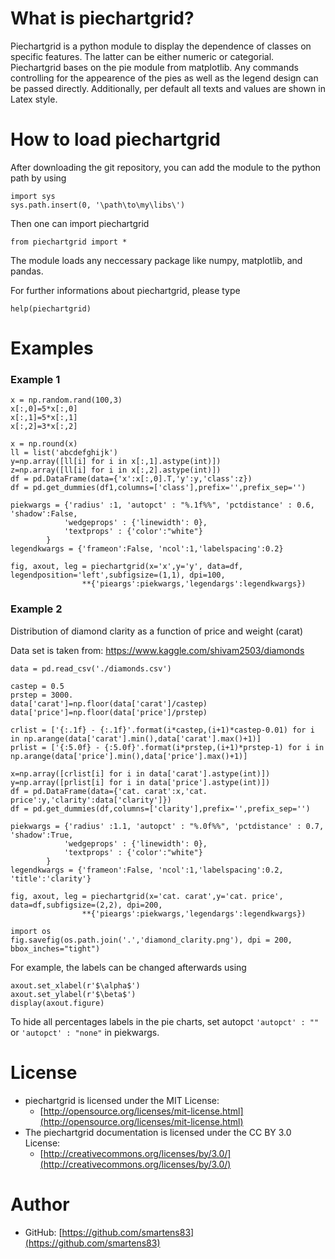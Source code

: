 ﻿# What is piechartgrid?

Piechartgrid is a python module to display the dependence of classes on specific features. The latter can be either numeric or categorial. Piechartgrid bases on the pie module from matplotlib. Any commands controlling for the appearence of the pies as well as the legend design can be passed directly. Additionally, per default all texts and values are shown in Latex style.

# How to load piechartgrid

After downloading the git repository, you can add the module to the python path by using

```
import sys
sys.path.insert(0, '\path\to\my\libs\')
```

Then one can import piechartgrid

```
from piechartgrid import *
```

The module loads any neccessary package like numpy, matplotlib, and pandas.

For further informations about piechartgrid, please type

```
help(piechartgrid)
```

# Examples
### Example 1

```
x = np.random.rand(100,3)
x[:,0]=5*x[:,0]
x[:,1]=5*x[:,1]
x[:,2]=3*x[:,2]

x = np.round(x)
ll = list('abcdefghijk')
y=np.array([ll[i] for i in x[:,1].astype(int)])
z=np.array([ll[i] for i in x[:,2].astype(int)])
df = pd.DataFrame(data={'x':x[:,0].T,'y':y,'class':z})
df = pd.get_dummies(df1,columns=['class'],prefix='',prefix_sep='')

piekwargs = {'radius' :1, 'autopct' : "%.1f%%", 'pctdistance' : 0.6, 'shadow':False,
			'wedgeprops' : {'linewidth': 0},
			'textprops' : {'color':"white"}
		}
legendkwargs = {'frameon':False, 'ncol':1,'labelspacing':0.2} 

fig, axout, leg = piechartgrid(x='x',y='y', data=df, legendposition='left',subfigsize=(1,1), dpi=100,
				**{'pieargs':piekwargs,'legendargs':legendkwargs})
```

### Example 2

Distribution of diamond clarity as a function of price and weight (carat)

Data set is taken from: https://www.kaggle.com/shivam2503/diamonds
```
data = pd.read_csv('./diamonds.csv')

castep = 0.5
prstep = 3000.
data['carat']=np.floor(data['carat']/castep)
data['price']=np.floor(data['price']/prstep)

crlist = ['{:.1f} - {:.1f}'.format(i*castep,(i+1)*castep-0.01) for i in np.arange(data['carat'].min(),data['carat'].max()+1)]
prlist = ['{:5.0f} - {:5.0f}'.format(i*prstep,(i+1)*prstep-1) for i in np.arange(data['price'].min(),data['price'].max()+1)]

x=np.array([crlist[i] for i in data['carat'].astype(int)])
y=np.array([prlist[i] for i in data['price'].astype(int)])
df = pd.DataFrame(data={'cat. carat':x,'cat. price':y,'clarity':data['clarity']})
df = pd.get_dummies(df,columns=['clarity'],prefix='',prefix_sep='')

piekwargs = {'radius' :1.1, 'autopct' : "%.0f%%", 'pctdistance' : 0.7, 'shadow':True,
			'wedgeprops' : {'linewidth': 0},
			'textprops' : {'color':"white"}
		}
legendkwargs = {'frameon':False, 'ncol':1,'labelspacing':0.2, 'title':'clarity'} 

fig, axout, leg = piechartgrid(x='cat. carat',y='cat. price', data=df,subfigsize=(2,2), dpi=200,
				**{'pieargs':piekwargs,'legendargs':legendkwargs})

import os
fig.savefig(os.path.join('.','diamond_clarity.png'), dpi = 200, bbox_inches="tight")
``` 

For example, the labels can be changed afterwards using
```
axout.set_xlabel(r'$\alpha$')
axout.set_ylabel(r'$\beta$')
display(axout.figure)
```

To hide all percentages labels in the pie charts, set autopct `'autopct' : ""` or `'autopct' : "none"` in piekwargs.

# License

- piechartgrid is licensed under the MIT License:
  - [http://opensource.org/licenses/mit-license.html](http://opensource.org/licenses/mit-license.html)
- The piechartgrid documentation is licensed under the CC BY 3.0 License:
  - [http://creativecommons.org/licenses/by/3.0/](http://creativecommons.org/licenses/by/3.0/)

# Author

- GitHub: [https://github.com/smartens83](https://github.com/smartens83)
